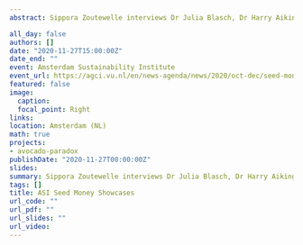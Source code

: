 ```yaml
---
abstract: Sippora Zoutewelle interviews Dr Julia Blasch, Dr Harry Aiking – both Faculty of Science, and Dr Meike Morren – SBE on the subject ‘Misconceptions of Millennials – An interdisciplinary pilot study on consumer misconceptions about sustainable food choices and motivations for dietary change’.

all_day: false
authors: []
date: "2020-11-27T15:00:00Z"
date_end: ""
event: Amsterdam Sustainability Institute
event_url: https://agci.vu.nl/en/news-agenda/news/2020/oct-dec/seed-money-project-highlight-misconceptions-of-millennials.aspx
featured: false
image:
  caption: 
  focal_point: Right
links:
location: Amsterdam (NL)
math: true
projects:
- avocado-paradox
publishDate: "2020-11-27T00:00:00Z"
slides: 
summary: Sippora Zoutewelle interviews Dr Julia Blasch, Dr Harry Aiking and Dr Meike Morren on the project.
tags: []
title: ASI Seed Money Showcases
url_code: ""
url_pdf: ""
url_slides: ""
url_video: 
---
```

